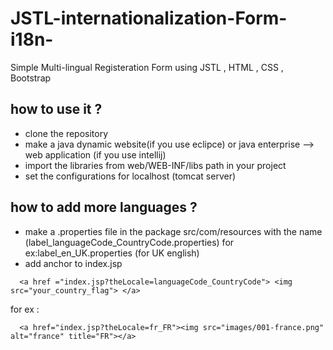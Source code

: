 # JSTL-internationalization-Form-i18n-
Simple Multi-lingual Registeration Form using JSTL , HTML , CSS , Bootstrap

## how to use it ?
* clone the repository
* make a java dynamic website(if you use eclipce) or java enterprise --> web application  (if you use intellij)
* import the libraries from web/WEB-INF/libs path in your project
* set the configurations for localhost (tomcat server)

## how to add more languages ?
* make a .properties file in the package src/com/resources with the name (label_languageCode_CountryCode.properties) for ex:label_en_UK.properties (for UK english)
* add anchor to index.jsp   
```
  <a href ="index.jsp?theLocale=languageCode_CountryCode"> <img src="your_country_flag"> </a>
```
for ex :
```
  <a href="index.jsp?theLocale=fr_FR"><img src="images/001-france.png" alt="france" title="FR"></a>
```
